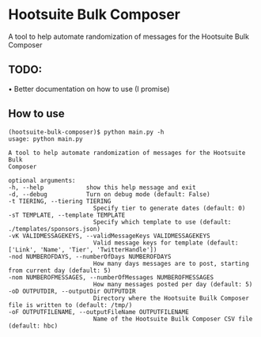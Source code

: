# Hootsuite Bulk Composer

A tool to help automate randomization of messages for the Hootsuite Bulk Composer

## TODO:

• Better documentation on how to use (I promise)

## How to use

    (hootsuite-bulk-composer)$ python main.py -h
    usage: python main.py

    A tool to help automate randomization of messages for the Hootsuite Bulk
    Composer

    optional arguments:
    -h, --help            show this help message and exit
    -d, --debug           Turn on debug mode (default: False)
    -t TIERING, --tiering TIERING
                            Specify tier to generate dates (default: 0)
    -sT TEMPLATE, --template TEMPLATE
                            Specify which template to use (default: ./templates/sponsors.json)
    -vK VALIDMESSAGEKEYS, --validMessageKeys VALIDMESSAGEKEYS
                            Valid message keys for template (default: ['Link', 'Name', 'Tier', 'TwitterHandle'])
    -nod NUMBEROFDAYS, --numberOfDays NUMBEROFDAYS
                            How many days messages are to post, starting from current day (default: 5)
    -nom NUMBEROFMESSAGES, --numberOfMessages NUMBEROFMESSAGES
                            How many messages posted per day (default: 5)
    -oD OUTPUTDIR, --outputDir OUTPUTDIR
                            Directory where the Hootsuite Builk Composer file is written to (default: /tmp/)
    -oF OUTPUTFILENAME, --outputFileName OUTPUTFILENAME
                            Name of the Hootsuite Builk Composer CSV file (default: hbc)
